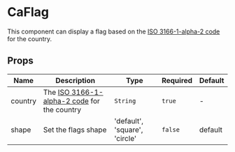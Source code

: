 # CaFlag

This component can display a flag based on the [ISO 3166-1-alpha-2 code](https://www.iso.org/obp/ui/#search/code/) for the country.

## Props

<!-- @vuese:CaFlag:props:start -->
|Name|Description|Type|Required|Default|
|---|---|---|---|---|
|country|The [ISO 3166-1-alpha-2 code](https://www.iso.org/obp/ui/#search/code/) for the country|`String`|`true`|-|
|shape|Set the flags shape|'default', 'square', 'circle'|`false`|default|

<!-- @vuese:CaFlag:props:end -->


